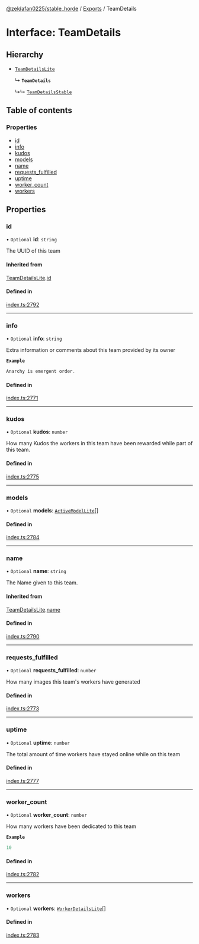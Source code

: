 [@zeldafan0225/stable_horde](../README.md) / [Exports](../modules.md) / TeamDetails

# Interface: TeamDetails

## Hierarchy

- [`TeamDetailsLite`](TeamDetailsLite.md)

  ↳ **`TeamDetails`**

  ↳↳ [`TeamDetailsStable`](TeamDetailsStable.md)

## Table of contents

### Properties

- [id](TeamDetails.md#id)
- [info](TeamDetails.md#info)
- [kudos](TeamDetails.md#kudos)
- [models](TeamDetails.md#models)
- [name](TeamDetails.md#name)
- [requests\_fulfilled](TeamDetails.md#requests_fulfilled)
- [uptime](TeamDetails.md#uptime)
- [worker\_count](TeamDetails.md#worker_count)
- [workers](TeamDetails.md#workers)

## Properties

### id

• `Optional` **id**: `string`

The UUID of this team

#### Inherited from

[TeamDetailsLite](TeamDetailsLite.md).[id](TeamDetailsLite.md#id)

#### Defined in

[index.ts:2792](https://github.com/ZeldaFan0225/stable_horde/blob/c25ea19/index.ts#L2792)

___

### info

• `Optional` **info**: `string`

Extra information or comments about this team provided by its owner

**`Example`**

```ts
Anarchy is emergent order.
```

#### Defined in

[index.ts:2771](https://github.com/ZeldaFan0225/stable_horde/blob/c25ea19/index.ts#L2771)

___

### kudos

• `Optional` **kudos**: `number`

How many Kudos the workers in this team have been rewarded while part of this team.

#### Defined in

[index.ts:2775](https://github.com/ZeldaFan0225/stable_horde/blob/c25ea19/index.ts#L2775)

___

### models

• `Optional` **models**: [`ActiveModelLite`](ActiveModelLite.md)[]

#### Defined in

[index.ts:2784](https://github.com/ZeldaFan0225/stable_horde/blob/c25ea19/index.ts#L2784)

___

### name

• `Optional` **name**: `string`

The Name given to this team.

#### Inherited from

[TeamDetailsLite](TeamDetailsLite.md).[name](TeamDetailsLite.md#name)

#### Defined in

[index.ts:2790](https://github.com/ZeldaFan0225/stable_horde/blob/c25ea19/index.ts#L2790)

___

### requests\_fulfilled

• `Optional` **requests\_fulfilled**: `number`

How many images this team's workers have generated

#### Defined in

[index.ts:2773](https://github.com/ZeldaFan0225/stable_horde/blob/c25ea19/index.ts#L2773)

___

### uptime

• `Optional` **uptime**: `number`

The total amount of time workers have stayed online while on this team

#### Defined in

[index.ts:2777](https://github.com/ZeldaFan0225/stable_horde/blob/c25ea19/index.ts#L2777)

___

### worker\_count

• `Optional` **worker\_count**: `number`

How many workers have been dedicated to this team

**`Example`**

```ts
10
```

#### Defined in

[index.ts:2782](https://github.com/ZeldaFan0225/stable_horde/blob/c25ea19/index.ts#L2782)

___

### workers

• `Optional` **workers**: [`WorkerDetailsLite`](WorkerDetailsLite.md)[]

#### Defined in

[index.ts:2783](https://github.com/ZeldaFan0225/stable_horde/blob/c25ea19/index.ts#L2783)
